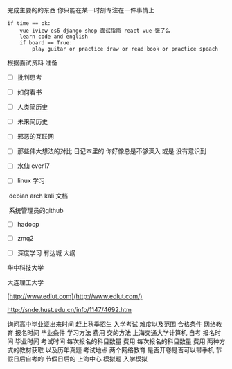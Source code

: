 完成主要的的东西 你只能在某一时刻专注在一件事情上

```
if time == ok:
    vue iview es6 django shop 面试指南 react vue 饿了么
    learn code and english
    if board == True:
        play guitar or practice draw or read book or practice speach

```
根据面试资料   准备









- [ ] 批判思考
- [ ] 如何看书
- [ ] 人类简历史
- [ ] 未来简历史
- [ ] 邪恶的互联网







- [ ] 那些伟大想法的对比 日记本里的     你好像总是不够深入 或是 没有意识到
- [ ] 水仙 ever17


- [ ] linux 学习

​	 debian arch kali 文档

​	 系统管理员的github

- [ ] hadoop

- [ ] zmq2
- [ ] 深度学习 有达城 大纲

华中科技大学 

大连理工大学

[http://www.edlut.com](http://www.edlut.com/)

<http://snde.hust.edu.cn/info/1147/4692.htm>

询问高中毕业证出来时间
赶上秋季招生
入学考试 难度以及范围 合格条件
网络教育 报名时间 毕业条件 学习方法 费用 交的方法
上海交通大学计算机 自考
报名时间 毕业时间 考试时间 每次报名的科目数量 费用
每次报名的科目数量 费用
 两种方式的教材获取 以及历年真题 考试地点
两个网络教育
是否开卷是否可以带手机
节假日后自考的
节假日后的 上海中心
模拟题  入学模拟
